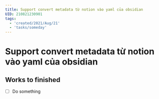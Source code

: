 ```yaml
---
title: Support convert metadata từ notion vào yaml của obsidian
UID: 210821230901
tags:
  - 'created/2021/Aug/21'
  - 'tasks/someday'
---
```

# Support convert metadata từ notion vào yaml của obsidian


## Works to finished
- [ ] Do something

